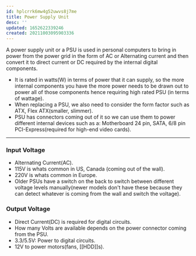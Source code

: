 ```yaml
---
id: hplcrrk6mw4g52uwvs8j7me
title: Power Supply Unit
desc: ''
updated: 1652622339246
created: 20211003095903336
---
```


A power supply unit or a PSU is used in personal computers to bring in power from the power grid in the form of AC or Alternating current and then convert it to direct current or DC required by the internal digital components.

- It is rated in watts(W) in terms of power that it can supply, so the more internal components you have the more power needs to be drawn out to power all of those components hence requiring high rated PSU (in terms of wattage).
- When replacing a PSU, we also need to consider the form factor such as ATX, Flex ATX(smaller, slimmer).
- PSU has connectors coming out of it so we can use them to power different internal devices such as a: Motherboard 24 pin, SATA, 6/8 pin PCI-Express(required for high-end video cards).

---

### Input Voltage

- Alternating Current(AC).
- 115V is whats common in US, Canada (coming out of the wall).
- 220V is whats common in Europe.
- Older PSUs have a switch on the back to switch between different voltage levels manually(newer models don't have these because they can detect whatever is coming from the wall and switch the voltage).

### Output Voltage

- Direct Current(DC) is required for digital circuits.
- How many Volts are available depends on the power connector coming from the PSU.
- 3.3/5.5V: Power to digital circuits.
- 12V to power motors(fans, [[HDD]]s).
